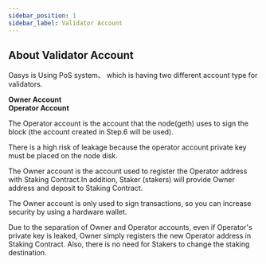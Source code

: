 ```yaml
---
sidebar_position: 1
sidebar_label: Validator Account
---
```


## About Validator Account 

Oasys is Using PoS system、 which is having two different account type for validators.

**Owner Account** <br>
**Operator Account**

The Operator account is the account that the node(geth) uses to sign the block (the account created in Step.6 will be used).

There is a high risk of leakage because the operator account private key must be placed on the node disk.
    
The Owner account is the account used to register the Operator address with Staking Contract.In addition, Staker (stakers) will provide Owner address and deposit to Staking Contract.

The Owner account is only used to sign transactions, so you can increase security by using a hardware wallet.
    
Due to the separation of Owner and Operator accounts, even if Operator's private key is leaked, Owner simply registers the new Operator address in Staking Contract.
Also, there is no need for Stakers to change the staking destination.